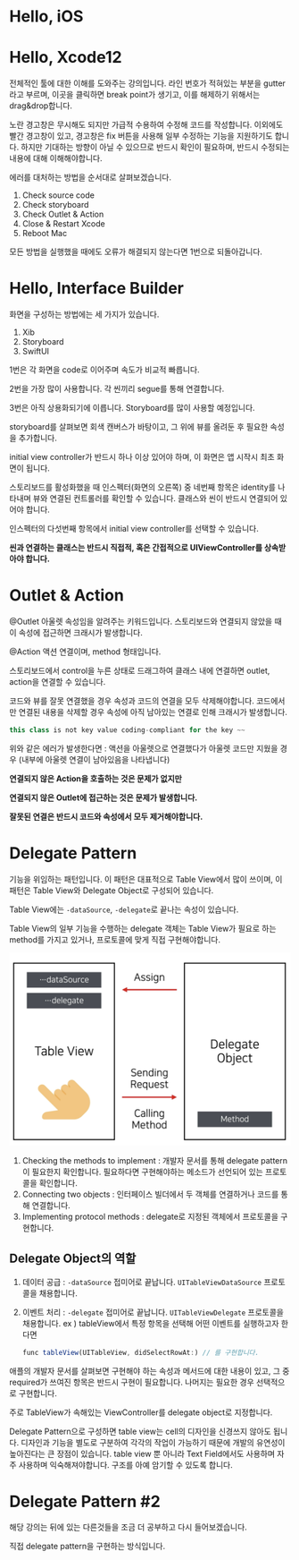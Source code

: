 # Hello, iOS

# Hello, Xcode12

전체적인 툴에 대한 이해를 도와주는 강의입니다. 라인 번호가 적혀있는 부분을 gutter라고 부르며, 이곳을 클릭하면 break point가 생기고, 이를 해제하기 위해서는 drag&drop합니다. 

노란 경고창은 무시해도 되지만 가급적 수용하여 수정해 코드를 작성합니다. 이외에도 빨간 경고창이 있고, 경고창은 fix 버튼을 사용해 일부 수정하는 기능을 지원하기도 합니다. 하지만 기대하는 방향이 아닐 수 있으므로 반드시 확인이 필요하며, 반드시 수정되는 내용에 대해 이해해야합니다.

에러를 대처하는 방법을 순서대로 살펴보겠습니다.

1. Check source code
2. Check storyboard
3. Check Outlet & Action
4. Close & Restart Xcode
5. Reboot Mac

모든 방법을 실행했을 때에도 오류가 해결되지 않는다면 1번으로 되돌아갑니다. 

# Hello, Interface Builder

화면을 구성하는 방법에는 세 가지가 있습니다.

1. Xib
2. Storyboard
3. SwiftUI

1번은 각 화면을 code로 이어주며 속도가 비교적 빠릅니다.

2번을 가장 많이 사용합니다. 각 씬끼리 segue를 통해 연결합니다.

3번은 아직 상용화되기에 이릅니다. Storyboard를 많이 사용할 예정입니다.

storyboard를 살펴보면 회색 캔버스가 바탕이고, 그 위에 뷰를 올려둔 후 필요한 속성을 추가합니다.

initial view controller가 반드시 하나 이상 있어야 하며, 이 화면은 앱 시작시 최초 화면이 됩니다.

스토리보드를 활성화했을 때 인스펙터(화면의 오른쪽) 중 네번째 항목은 identity를 나타내며 뷰와 연결된 컨트롤러를 확인할 수 있습니다. 클래스와 씬이 반드시 연결되어 있어야 합니다. 

인스펙터의 다섯번째 항목에서 initial view controller를 선택할 수 있습니다. 

**씬과 연결하는 클래스는 반드시 직접적, 혹은 간접적으로 UIViewController를 상속받아야 합니다.**

# Outlet & Action

@Outlet 아울렛 속성임을 알려주는 키워드입니다. 스토리보드와 연결되지 않았을 때 이 속성에 접근하면 크래시가 발생합니다.

@Action 액션 연결이며, method 형태입니다. 

스토리보드에서 control을 누른 상태로 드래그하여 클래스 내에 연결하면 outlet, action을 연결할 수 있습니다. 

코드와 뷰를 잘못 연결했을 경우 속성과 코드의 연결을 모두 삭제해야합니다. 코드에서만 연결된 내용을 삭제할 경우 속성에 아직 남아있는 연결로 인해 크래시가 발생합니다. 

```jsx
this class is not key value coding-compliant for the key ~~ 
```

위와 같은 에러가 발생한다면 : 액션을 아울렛으로 연결했다가 아울렛 코드만 지웠을 경우 (내부에 아울렛 연결이 남아있음을 나타냅니다)

**연결되지 않은 Action을 호출하는 것은 문제가 없지만** 

**연결되지 않은 Outlet에 접근하는 것은 문제가 발생합니다.**

**잘못된 연결은 반드시 코드와 속성에서 모두 제거해야합니다.**

# Delegate Pattern

기능을 위임하는 패턴입니다. 이 패턴은 대표적으로 Table View에서 많이 쓰이며, 이 패턴은 Table View와 Delegate Object로 구성되어 있습니다. 

Table View에는 `-dataSource`, `-delegate`로 끝나는 속성이 있습니다. 

Table View의 일부 기능을 수행하는 delegate 객체는 Table View가 필요로 하는 method를 가지고 있거나, 프로토콜에 맞게 직접 구현해야합니다. 

![Hello,%20iOS%20756e52507fd24e529ac11d8279eec671/_2021-03-17__1.48.22.png](Hello,%20iOS%20756e52507fd24e529ac11d8279eec671/_2021-03-17__1.48.22.png)

1. Checking the methods to implement : 개발자 문서를 통해 delegate pattern이 필요한지 확인합니다. 필요하다면 구현해야하는 메소드가 선언되어 있는 프로토콜을 확인합니다.
2. Connecting two objects : 인터페이스 빌더에서 두 객체를 연결하거나 코드를 통해 연결합니다. 
3. Implementing protocol methods  : delegate로 지정된 객체에서 프로토콜을 구현합니다.

## Delegate Object의 역할

1. 데이터 공급 : `-dataSource` 접미어로 끝납니다. `UITableViewDataSource` 프로토콜을 채용합니다.
2. 이벤트 처리 : `-delegate` 접미어로 끝납니다. `UITableViewDelegate` 프로토콜을 채용합니다.
ex ) tableView에서 특정 항목을 선택해 어떤 이벤트를 실행하고자 한다면

    ```jsx
    func tableView(UITableView, didSelectRowAt:) // 를 구현합니다.
    ```

애플의 개발자 문서를 살펴보면 구현해야 하는 속성과 메서드에 대한 내용이 있고, 그 중 required가 쓰여진 항목은 반드시 구현이 필요합니다. 나머지는 필요한 경우 선택적으로 구현합니다. 

주로 TableView가 속해있는 ViewController를 delegate object로 지정합니다. 

Delegate Pattern으로 구성하면 table view는 cell의 디자인을 신경쓰지 않아도 됩니다. 디자인과 기능을 별도로 구분하여 각각의 작업이 가능하기 때문에 개발의 유연성이 높아진다는 큰 장점이 있습니다. table view 뿐 아니라 Text Field에서도 사용하며 자주 사용하며 익숙해져야합니다. 구조를 아예 암기할 수 있도록 합니다. 

# Delegate Pattern #2

해당 강의는 뒤에 있는 다른것들을 조금 더 공부하고 다시 들어보겠습니다.

직접 delegate pattern을 구현하는 방식입니다.